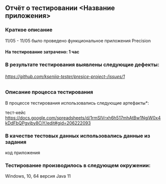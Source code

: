 ## Отчёт о тестировании <Название приложения>
### Краткое описание
11/05 - 11/05 было проведено функциональное приложения Precision

#### На тестирование затрачено: 1 час

### В результате тестирования выявлены следующие дефекты:

###### https://github.com/kseniia-tester/presice-project-/issues/1


### Описание процесса тестирования
В процессе тестирования использовались следующие артефакты*:

тест-кейс https://docs.google.com/spreadsheets/d/1rmSIVrxh6h517mhAtBw1NgjW0x4kDdFbQPgvjby8CjY/edit#gid=206222093



### В качестве тестовых данных использовались данные из задания

код приложения 

### Тестирование производилось в следующем окружении:

Windows, 10, 64 
версия Java 11 
